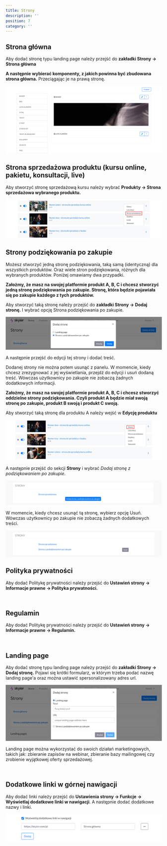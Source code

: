 ```yaml
---
title: Strony
description: ''
position: 7
category: ''
---
```


## Strona główna

Aby dodać stronę typu landing page należy przejść do **zakładki Strony -> Strona główna** 

**A następnie wybierać komponenty, z jakich powinna być zbudowana strona główna.** Przeciągając je na prawą stronę.

<img src="/img/screen-komponenty-strona-glowna.png" alt=""/>

<br/>

## Strona sprzedażowa produktu (kursu online, pakietu, konsultacji, live)

Aby stworzyć stronę sprzedażową kursu należy wybrać **Produkty -> Strona sprzedażowa wybranego produktu.** 

<img src="/img/screen-strona-sprzedazowa-edycja.jpg" alt=""/>

<br/>

## Strony podziękowania po zakupie

Możesz stworzyć jedną stronę podziękowania, taką samą (identyczną) dla wszystkich produktów. Oraz wiele stron podziękowania, różnych dla wybranych produktów. Poniżej omawiamy dwa przypadki. 

**Założmy, że masz na swojej platformie produkt A, B, C i chcesz stworzyć jedną stronę podziękowania po zakupie. Stronę, która będzie pojawiała się po zakupie każdego z tych produktów.** 

Aby stworzyć taką stronę należy przejść do **zakładki Strony -> Dodaj stronę.** I wybrać opcję Strona podziękowania po zakupie.

<img src="/img/screen-strona-podziekowania.jpg" alt=""/>

A następnie przejść do edycji tej strony i dodać treść.

Dodanej strony nie można potem usunąć z panelu. W momencie, kiedy chcesz zrezygnować z jej wyświetlania, przejdź do edycji i usuń dodaną treść. Wówczas użytkownicy po zakupie nie zobaczą żadnych dodatkowych informacji.


**Założmy, że masz na swojej platformie produkt A, B, C i chcesz stworzyć oddzielne strony podziękowania. Czyli produkt A będzie miał swoją stronę po zakupie, produkt B swoją i produkt C swoją.** 

Aby stworzyć taką stronę dla produktu A należy wejść w **Edycję produktu**

<img src="/img/screen-edycja-kursu.jpg" alt=""/>

A następnie przejść do sekcji **Strony** i wybrać *Dodaj stronę z podziękowaniem po zakupie*.

<img src="/img/screen-strona-podziekowania-2.jpg" alt=""/>

W momencie, kiedy chcesz usunąć tą stronę, wybierz opcję Usuń. Wówczas użytkownicy po zakupie nie zobaczą żadnych dodatkowych treści. 

<img src="/img/screen-strona-podziekowania-3.jpg" alt=""/>

<br/>

## Polityka prywatności

Aby dodać Politykę prywatności należy przejść do **Ustawień strony -> Informacje prawne -> Polityka prywatności.** 

<br>

## Regulamin

Aby dodać Politykę prywatności należy przejść do **Ustawień strony -> Informacje prawne -> Regulamin.** 

<br>

## Landing page

Aby dodać stronę typu landing page należy przejść do **zakładki Strony -> Dodaj stronę.** 
Pojawi się krótki formularz, w którym trzeba podać nazwę landing page'a oraz można ustawić spersonalizowany adres url. 

<img src="/img/screen-lp.jpg" alt=""/>

Landing page można wykorzystać do swoich działań marketingowych, takich jak: zbieranie zapisów na webinar, zbieranie bazy mailingowej czy zrobienie wyjątkowej oferty sprzedażowej. 

<br>

## Dodatkowe linki w górnej nawigacji

Aby dodać linki należy przejść do **Ustawienia strony -> Funkcje -> Wyświetlaj dodatkowe linki w nawigacji**. A następnie dodać dodatkowe nazwy i linki. 

<img src="/img/screen-linki.png" alt=""/>
